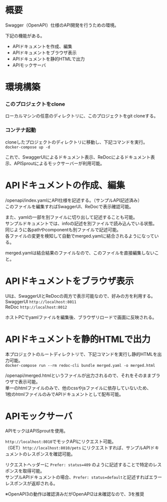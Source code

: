 # 概要
Swagger（OpenAPI）仕様のAPI開発を行うための環境。  

下記の機能がある。  

* APIドキュメントを作成、編集
* APIドキュメントをブラウザ表示
* APIドキュメントを静的HTMLで出力
* APIモックサーバ

# 環境構築
### このプロジェクトをclone
ローカルマシンの任意のディレクトリに、このプロジェクトをgit cloneする。  

### コンテナ起動
cloneしたプロジェクトのディレクトリに移動し、下記コマンドを実行。  
`docker-compose up -d`

これで、SwaggerUIによるドキュメント表示、ReDocによるドキュメント表示、APISproutによるモックサーバーが利用可能。  

# APIドキュメントの作成、編集
/openapi/index.yamlにAPI仕様を記述する。（サンプルAPI記述済み）   
このファイルを編集すればSwaggerUI、ReDocで表示確認可能。  

また、yamlの一部を別ファイルに切り出して記述することも可能。  
サンプルドキュメントでは、infoの記述を別ファイルで読み込んでいる状態。  
同じように各pathやcomponentも別ファイルで記述可能。  
各ファイルの変更を検知して自動でmerged.yamlに結合されるようになっている。  

merged.yamlは結合結果のファイルなので、このファイルを直接編集しないこと。  

# APIドキュメントをブラウザ表示
UIは、SwaggerUIとReDocの両方で表示可能なので、好みの方を利用する。  
SwaggerUI `http://localhost:8011`  
ReDoc `http://localhost:8012`  

ホストPCでyamlファイルを編集後、ブラウザリロードで画面に反映される。  

# APIドキュメントを静的HTMLで出力
本プロジェクトのルートディレクトリで、下記コマンドを実行し静的HTMLを出力可能。  
`docker-compose run --rm redoc-cli bundle merged.yaml -o merged.html`  

/openapi/merged.htmlというファイルが出力されるので、それをそのままブラウザで表示可能。  
単一のhtmlファイルのみで、他のcssやjsファイルに依存していないため、  
1枚のhtmlファイルのみでAPIドキュメントとして配布可能。  

# APIモックサーバ
APIモックはAPISproutを使用。  

`http://localhost:8010`でモックAPIにリクエスト可能。  
（GET）`http://localhost:8010/pets` にリクエストすれば、サンプルAPIドキュメントのレスポンスを確認可能。  

リクエストヘッダーに `Prefer: status=409` のように記述することで特定のレスポンスを取得可能。  
サンプルAPIドキュメントの場合、`Prefer: status=default`と記述すればエラーレスポンスが返却される。  

※OpenAPI3の動作は確認済みだがOpenAPI2は未確認なので、3を推奨  
